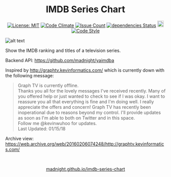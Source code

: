 <p align="center">
    <h1 align="center">IMDB Series Chart<br></h1>
</p>

<p align=center>
<a href="https://opensource.org/licenses/MIT"><img src="https://img.shields.io/badge/License-MIT-brightgreen.svg" alt="License: MIT" /></a>
<a href="https://codeclimate.com/github/madnight/imdb-series-chart"><img src="https://codeclimate.com/github/madnight/imdb-series-chart/badges/gpa.svg" alt="Code Climate"></a>
<a href="https://codeclimate.com/github/madnight/imdb-series-chart"><img src="https://codeclimate.com/github/madnight/imdb-series-chart/badges/issue_count.svg" alt="Issue Count"></a>
<a href="https://david-dm.org/madnight/imdb-series-chart"><img src="https://img.shields.io/david/madnight/imdb-series-chart?cacheSeconds=3600" alt="dependencies Status" /></a>
<a href="https://snyk.io/test/github/madnight/imdb-series-chart"><img height="20" src="https://images.weserv.nl/?url=https://img.shields.io/snyk/vulnerabilities/github/madnight/imdb-series-chart?cacheSeconds=3600&l=0&output=png&w=1000" alt="Known Vulnerabilities"></a>
<a href="https://github.com/prettier/prettier"><img src="https://img.shields.io/badge/code_style-prettier-blue.svg" alt="Code Style"></a>


![alt text](https://i.imgur.com/5ZKSN0C.png)


Show the IMDB ranking and titles of a television series.  

Backend API: https://github.com/madnight/yaimdba

Inspired by http://graphtv.kevinformatics.com/ which is currently down with the following message:

> Graph TV is currently offline.  
> Thanks you all for the lovely messages I've received recently. Many of you offered help or just wanted to check to see if I was okay. I want to reassure you all that everything is fine and I'm doing well. I really appreciate the offers and concern! Graph TV has recently been inoperational due to reasons beyond my control. I'll provide updates as soon as I'm able to both on Twitter and in this space.  
> Follow me @kevinwuhoo for updates.  
> Last Updated: 01/15/18  

Archive view: https://web.archive.org/web/20160206074248/http://graphtv.kevinformatics.com/

<br>
<p align="center">
<a href="https://madnight.github.io/imdb-series-chart/">madnight.github.io/imdb-series-chart</a>
</p>
